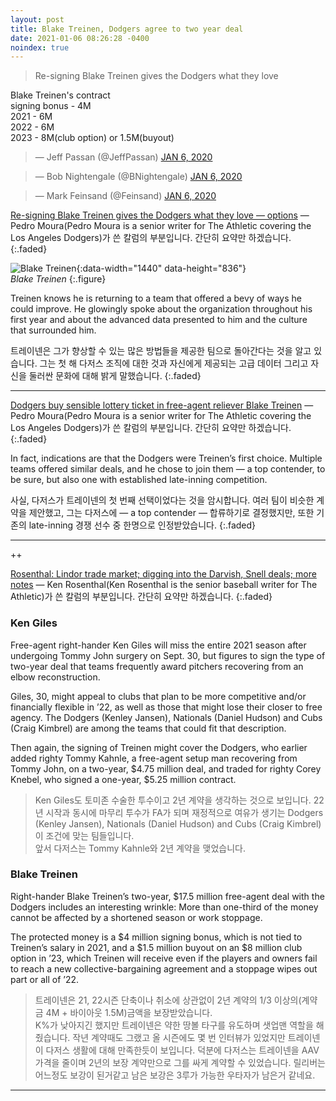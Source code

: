 ```yaml
---
layout: post
title: Blake Treinen, Dodgers agree to two year deal
date: 2021-01-06 08:26:28 -0400
noindex: true
---
```


> Re-signing Blake Treinen gives the Dodgers what they love

Blake Treinen's contract   
signing bonus - 4M   
2021 - 6M      
2022 - 6M      
2023 - 8M(club option) or 1.5M(buyout)   

<script async src="//platform.twitter.com/widgets.js" charset="utf-8"></script>
<blockquote class="twitter-tweet" data-lang="en">
  &mdash; Jeff Passan (@JeffPassan)
  <a href="https://twitter.com/JeffPassan/status/1346643912606285824">JAN 6, 2020</a>
</blockquote>

<script async src="//platform.twitter.com/widgets.js" charset="utf-8"></script>
<blockquote class="twitter-tweet" data-lang="en">
  &mdash; Bob Nightengale (@BNightengale)
  <a href="https://twitter.com/BNightengale/status/1346644123839725569">JAN 6, 2020</a>
</blockquote>

<script async src="//platform.twitter.com/widgets.js" charset="utf-8"></script>
<blockquote class="twitter-tweet" data-lang="en">
  &mdash; Mark Feinsand (@Feinsand)
  <a href="https://twitter.com/Feinsand/status/1346649543589453825">JAN 6, 2020</a>
</blockquote>

[Re-signing Blake Treinen gives the Dodgers what they love — options](https://theathletic.com/2305117/2021/01/05/dodgers-blake-treinen-resign/) &mdash; Pedro Moura(Pedro Moura is a senior writer for The Athletic covering the Los Angeles Dodgers)가 쓴 칼럼의 부분입니다. 간단히 요약만 하겠습니다.
{:.faded}

![Blake Treinen](https://cdn.theathletic.com/app/uploads/2021/01/05224347/DDE909B5-3578-4454-AE13-644BC539B1C7-1024x683.jpeg){:data-width="1440" data-height="836"}   
*Blake Treinen*
{:.figure}

Treinen knows he is returning to a team that offered a bevy of ways he could improve. He glowingly spoke about the organization throughout his first year and about the advanced data presented to him and the culture that surrounded him.

트레이넨은 그가 향상할 수 있는 많은 방법들을 제공한 팀으로 돌아간다는 것을 알고 있습니다. 그는 첫 해 다저스 조직에 대한 것과 자신에게 제공되는 고급 데이터 그리고 자신을 둘러싼 문화에 대해 밝게 말했습니다.
{:.faded}

---

[Dodgers buy sensible lottery ticket in free-agent reliever Blake Treinen](https://theathletic.com/1453820/2019/12/11/dodgers-buy-sensible-lottery-ticket-in-free-agent-reliever-blake-treinen/) &mdash; Pedro Moura(Pedro Moura is a senior writer for The Athletic covering the Los Angeles Dodgers)가 쓴 칼럼의 부분입니다. 간단히 요약만 하겠습니다.
{:.faded}

In fact, indications are that the Dodgers were Treinen’s first choice. Multiple teams offered similar deals, and he chose to join them — a top contender, to be sure, but also one with established late-inning competition.

사실, 다저스가 트레이넨의 첫 번째 선택이었다는 것을 암시합니다. 여러 팀이 비슷한 계약을 제안했고, 그는 다저스에 — a top contender — 합류하기로 결정했지만, 또한 기존의 late-inning 경쟁 선수 중 한명으로 인정받았습니다.
{:.faded}

---

++   

[Rosenthal: Lindor trade market; digging into the Darvish, Snell deals; more notes](https://theathletic.com/2305777/2021/01/06/rosenthal-francisco-lindor-yu-darvish-blake-snell/) &mdash; Ken Rosenthal(Ken Rosenthal is the senior baseball writer for The Athletic)가 쓴 칼럼의 부분입니다. 간단히 요약만 하겠습니다.
{:.faded}

### Ken Giles
Free-agent right-hander Ken Giles will miss the entire 2021 season after undergoing Tommy John surgery on Sept. 30, but figures to sign the type of two-year deal that teams frequently award pitchers recovering from an elbow reconstruction.

Giles, 30, might appeal to clubs that plan to be more competitive and/or financially flexible in ’22, as well as those that might lose their closer to free agency. The Dodgers (Kenley Jansen), Nationals (Daniel Hudson) and Cubs (Craig Kimbrel) are among the teams that could fit that description.

Then again, the signing of Treinen might cover the Dodgers, who earlier added righty Tommy Kahnle, a free-agent setup man recovering from Tommy John, on a two-year, $4.75 million deal, and traded for righty Corey Knebel, who signed a one-year, $5.25 million contract.

> Ken Giles도 토미존 수술한 투수이고 2년 계약을 생각하는 것으로 보입니다. 22년 시작과 동시에 마무리 투수가 FA가 되며 재정적으로 여유가 생기는 Dodgers (Kenley Jansen), Nationals (Daniel Hudson) and Cubs (Craig Kimbrel)이 조건에 맞는 팀들입니다.    
앞서 다저스는 Tommy Kahnle와 2년 계약을 맺었습니다.

### Blake Treinen
Right-hander Blake Treinen’s two-year, $17.5 million free-agent deal with the Dodgers includes an interesting wrinkle: More than one-third of the money cannot be affected by a shortened season or work stoppage.

The protected money is a $4 million signing bonus, which is not tied to Treinen’s salary in 2021, and a $1.5 million buyout on an $8 million club option in ’23, which Treinen will receive even if the players and owners fail to reach a new collective-bargaining agreement and a stoppage wipes out part or all of ’22.

> 트레이넨은 21, 22시즌 단축이나 취소에 상관없이 2년 계약의 1/3 이상의(계약금 4M + 바이아웃 1.5M)금액을 보장받았습니다.   
K%가 낮아지긴 했지만 트레이넨은 약한 땅볼 타구를 유도하며 샛업맨 역할을 해줬습니다. 작년 계약때도 그랬고 올 시즌에도 몇 번 인터뷰가 있었지만 트레이넨이 다저스 생활에 대해 만족한듯이 보입니다. 덕분에 다저스는 트레이넨을 AAV 가격을 줄이며 2년의 보장 계약만으로 그를 싸게 계약할 수 있었습니다. 릴리버는 어느정도 보강이 된거같고 남은 보강은 3루가 가능한 우타자가 남은거 같네요.

---
